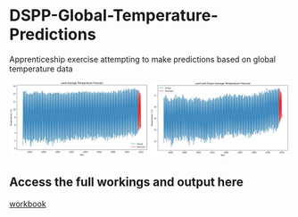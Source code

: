 # DSPP-Global-Temperature-Predictions
Apprenticeship exercise attempting to make predictions based on global temperature data

![prediction plots](assets/prediction_plots.jpg)


## Access the full workings and output here
[workbook](assets/dspp-exercise-global-warming-analysis.ipynb)

